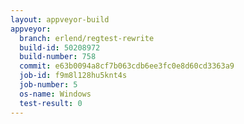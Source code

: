 ```yaml
---
layout: appveyor-build
appveyor:
  branch: erlend/regtest-rewrite
  build-id: 50208972
  build-number: 758
  commit: e63b0094a8cf7b063cdb6ee3fc0e8d60cd3363a9
  job-id: f9m8l128hu5knt4s
  job-number: 5
  os-name: Windows
  test-result: 0
---
```


